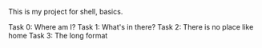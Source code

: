 This is my project for shell, basics.

Task 0: Where am I?
Task 1: What's in there?
Task 2: There is no place like home
Task 3: The long format

